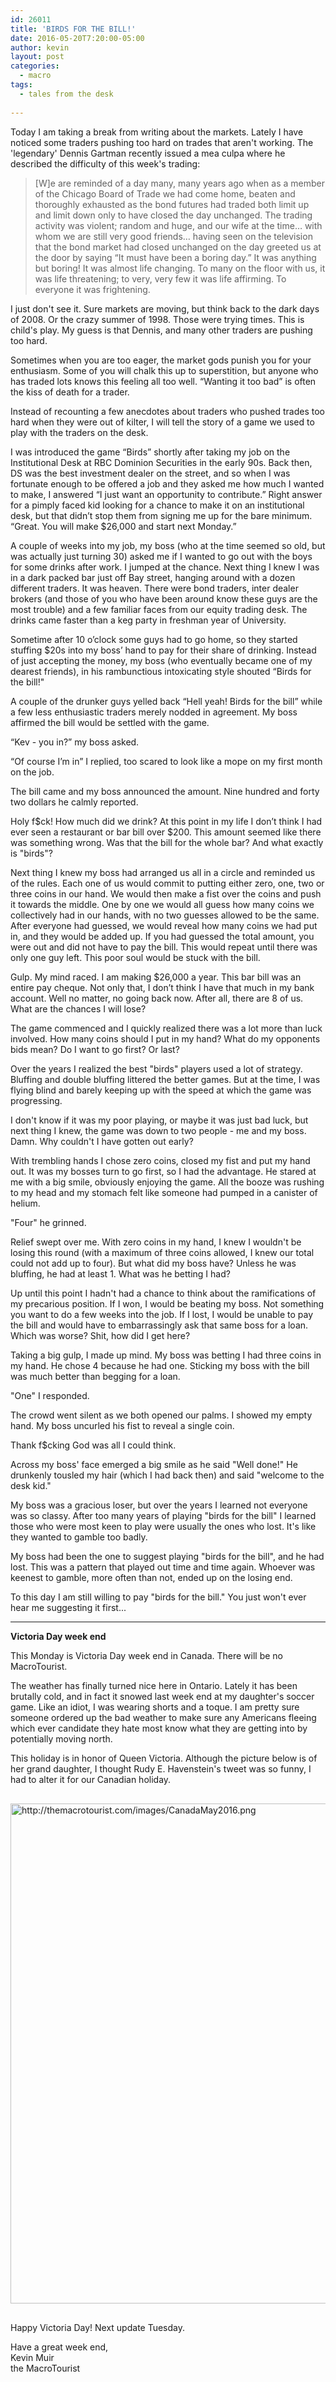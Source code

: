 ```yaml
---
id: 26011
title: 'BIRDS FOR THE BILL!'
date: 2016-05-20T7:20:00-05:00
author: kevin
layout: post
categories:
  - macro
tags:
  - tales from the desk
   
---
```

Today I am taking a break from writing about the markets.  Lately I have noticed some traders pushing too hard on trades that aren't working.  The 'legendary' Dennis Gartman recently issued a mea culpa where he described the difficulty of this week's trading:

>[W]e are reminded of a day many, many years ago when as a member of the Chicago Board of Trade we had come home, beaten and thoroughly exhausted as the bond futures had traded both limit up and limit down only to have closed the day unchanged. The trading activity was violent; random and huge, and our wife at the time… with whom we are still very good friends… having seen on the television that the bond market had closed unchanged on the day greeted us at the door by saying “It must have been a boring day.” It was anything but boring! It was almost life changing. To many on the floor with us, it was life threatening; to very, very few it was life affirming. To everyone it was frightening.

I just don't see it.  Sure markets are moving, but think back to the dark days of 2008.  Or the crazy summer of 1998.  Those were trying times.  This is child's play.  My guess is that Dennis, and many other traders are pushing too hard.

Sometimes when you are too eager, the market gods punish you for your enthusiasm.  Some of you will chalk this up to superstition, but anyone who has traded lots knows this feeling all too well.  “Wanting it too bad” is often the kiss of death for a trader.

Instead of recounting a few anecdotes about traders who pushed trades too hard when they were out of kilter, I will tell the story of a game we used to play with the traders on the desk.

I was introduced the game “Birds” shortly after taking my job on the Institutional Desk at RBC Dominion Securities in the early 90s.  Back then, DS was the best investment dealer on the street, and so when I was fortunate enough to be offered a job and they asked me how much I wanted to make, I answered “I just want an opportunity to contribute.”  Right answer for a pimply faced kid looking for a chance to make it on an institutional desk, but that didn’t stop them from signing me up for the bare minimum.  “Great.  You will make $26,000 and start next Monday.”  

A couple of weeks into my job, my boss (who at the time seemed so old, but was actually just turning 30) asked me if I wanted to go out with the boys for some drinks after work. I jumped at the chance.  Next thing I knew I was in a dark packed bar just off Bay street, hanging around with a dozen different traders.  It was heaven.  There were bond traders, inter dealer brokers (and those of you who have been around know these guys are the most trouble) and a few familiar faces from our equity trading desk.  The drinks came faster than a keg party in freshman year of University.  

Sometime after 10 o’clock some guys had to go home, so they started stuffing $20s into my boss’ hand to pay for their share of drinking.  Instead of just accepting the money, my boss (who eventually became one of my dearest friends), in his rambunctious intoxicating style shouted “Birds for the bill!"

A couple of the drunker guys yelled back “Hell yeah!  Birds for the bill” while a few less enthusiastic traders merely nodded in agreement.  My boss affirmed the bill would be settled with the game.

“Kev - you in?” my boss asked.

“Of course I’m in” I replied, too scared to look like a mope on my first month on the job.

The bill came and my boss announced the amount.  Nine hundred and forty two dollars he calmly reported.

Holy f$ck!  How much did we drink?  At this point in my life I don’t think I had ever seen a restaurant or bar bill over $200.  This amount seemed like there was something wrong.  Was that the bill for the whole bar?  And what exactly is "birds"?

Next thing I knew my boss had arranged us all in a circle and reminded us of the rules.  Each one of us would commit to putting either zero, one, two or three coins in our hand.  We would then make a fist over the coins and push it towards the middle.  One by one we would all guess how many coins we collectively had in our hands, with no two guesses allowed to be the same.  After  everyone had guessed, we would reveal how many coins we had put in, and they would be added up.  If you had guessed the total amount, you were out and did not have to pay the bill.  This would repeat until there was only one guy left.  This poor soul would be stuck with the bill.

Gulp.  My mind raced.  I am making $26,000 a year.  This bar bill was an entire pay cheque.  Not only that, I don’t think I have that much in my bank account.  Well no matter, no going back now.  After all, there are 8 of us.  What are the chances I will lose?

The game commenced and I quickly realized there was a lot more than luck involved.  How many coins should I put in my hand?  What do my opponents bids mean?  Do I want to go first?  Or last? 

Over the years I realized the best "birds" players used a lot of strategy.  Bluffing and double bluffing littered the better games.  But at the time, I was flying blind and barely keeping up with the speed at which the game was progressing.

I don't know if it was my poor playing, or maybe it was just bad luck, but next thing I knew, the game was down to two people - me and my boss.  Damn.  Why couldn't I have gotten out early?

With trembling hands I chose zero coins, closed my fist and put my hand out.  It was my bosses turn to go first, so I had the advantage.  He stared at me with a big smile, obviously enjoying the game.  All the booze was rushing to my head and my stomach felt like someone had pumped in a canister of helium.  

"Four" he grinned.

Relief swept over me.  With zero coins in my hand, I knew I wouldn't be losing this round (with a maximum of three coins allowed, I knew our total could not add up to four).  But what did my boss have?  Unless he was bluffing, he had at least 1.  What was he betting I had?  

Up until this point I hadn't had a chance to think about the ramifications of my precarious position.  If I won, I would be beating my boss.  Not something you want to do a few weeks into the job.  If I lost, I would be unable to pay the bill and would have to embarrassingly ask that same boss for a loan.  Which was worse?  Shit, how did I get here?

Taking a big gulp, I made up mind.  My boss was betting I had three coins in my hand.  He chose 4 because he had one.  Sticking my boss with the bill was much better than begging for a loan.  

"One" I responded.

The crowd went silent as we both opened our palms.  I showed my empty hand.  My boss uncurled his fist to reveal a single coin. 

Thank f$cking God was all I could think.  

Across my boss' face emerged a big smile as he said "Well done!"  He drunkenly tousled my hair (which I had back then) and said "welcome to the desk kid."

My boss was a gracious loser, but over the years I learned not everyone was so classy.  After too many years of playing "birds for the bill" I learned those who were most keen to play were usually the ones who lost.  It's like they wanted to gamble too badly.  

My boss had been the one to suggest playing "birds for the bill", and he had lost.  This was a pattern that played out time and time again.  Whoever was keenest to gamble, more often than not, ended up on the losing end.

To this day I am still willing to pay "birds for the bill."  You just won't ever hear me suggesting it first...

---
**Victoria Day week end**

This Monday is Victoria Day week end in Canada.  There will be no MacroTourist.  

The weather has finally turned nice here in Ontario.  Lately it has been brutally cold, and in fact it snowed last week end at my daughter's soccer game.  Like an idiot, I was wearing shorts and a toque.  I am pretty sure someone ordered up the bad weather to make sure any Americans fleeing which ever candidate they hate most know what they are getting into by potentially moving north.  

This holiday is in honor of Queen Victoria.  Although the picture below is of her grand daughter, I thought Rudy E. Havenstein's tweet was so funny, I had to alter it for our Canadian holiday.

<a href="http://themacrotourist.com/images/CanadaMay2016.png"><img src="http://themacrotourist.com/images/CanadaMay2016.png" alt="http://themacrotourist.com/images/CanadaMay2016.png" width="750" height="800" style="margin:30px auto;display:block;"></a>

Happy Victoria Day!  Next update Tuesday.

Have a great week end,  
Kevin Muir  
the MacroTourist  
